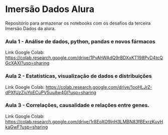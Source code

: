 # Imersão Dados Alura
Repositório para armazenar os notebooks com os desafios da terceira Imersão Dados da alura.

### Aula 1 - Análise de dados, python, pandas e novos fármacos
Link Google Colab: https://colab.research.google.com/drive/1PvAhWAdQ9rBDXxKT198PyD4tcQGcXAXI?usp=sharing

### Aula 2 - Estatísticas, visualização de dados e distribuições
Link Google Colab: https://colab.research.google.com/drive/1ooHLJrZ-dPXfUzZiuYoECuPV5uuAw4Gl?usp=sharing

### Aula 3 - Correlações, causalidade e relações entre genes.
Link Google Colab: https://colab.research.google.com/drive/1r8EoXO9lnH3LMBN83fBExrzKuyHkaGwF?usp=sharing

